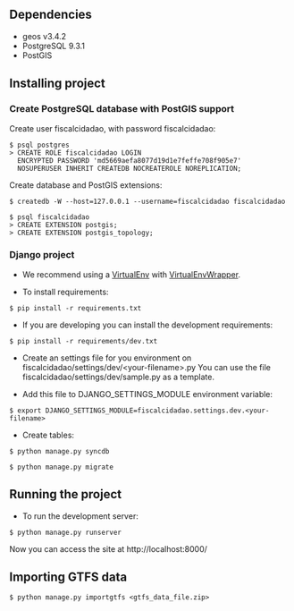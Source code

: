 ## Dependencies

* geos v3.4.2
* PostgreSQL 9.3.1
* PostGIS


## Installing project

### Create PostgreSQL database with PostGIS support

Create user fiscalcidadao, with password fiscalcidadao:
```
$ psql postgres
> CREATE ROLE fiscalcidadao LOGIN
  ENCRYPTED PASSWORD 'md5669aefa8077d19d1e7feffe708f905e7'
  NOSUPERUSER INHERIT CREATEDB NOCREATEROLE NOREPLICATION;
```

Create database and PostGIS extensions:
```
$ createdb -W --host=127.0.0.1 --username=fiscalcidadao fiscalcidadao

$ psql fiscalcidadao
> CREATE EXTENSION postgis;
> CREATE EXTENSION postgis_topology;
```

### Django project

- We recommend using a [VirtualEnv](http://www.virtualenv.org/en/latest/) with
  [VirtualEnvWrapper](http://virtualenvwrapper.readthedocs.org/en/latest/).

- To install requirements:

```
$ pip install -r requirements.txt
```

- If you are developing you can install the development requirements:

```
$ pip install -r requirements/dev.txt
```

- Create an settings file for you environment on fiscalcidadao/settings/dev/\<your-filename\>.py
  You can use the file fiscalcidadao/settings/dev/sample.py as a template.

- Add this file to DJANGO_SETTINGS_MODULE environment variable:

```
$ export DJANGO_SETTINGS_MODULE=fiscalcidadao.settings.dev.<your-filename>
```

- Create tables:

```
$ python manage.py syncdb

$ python manage.py migrate
```

## Running the project

- To run the development server:

```
$ python manage.py runserver
```

Now you can access the site at http://localhost:8000/


## Importing GTFS data

```
$ python manage.py importgtfs <gtfs_data_file.zip> 
```
